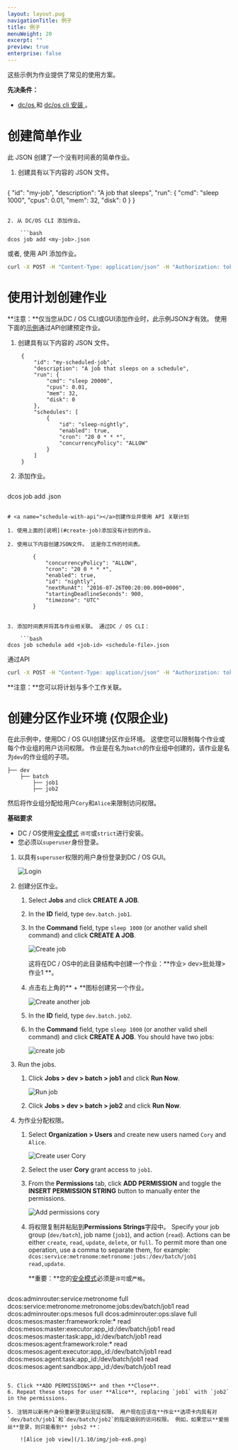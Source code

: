 ```yaml
---
layout: layout.pug
navigationTitle: 例子
title: 例子
menuWeight: 20
excerpt: ""
preview: true
enterprise: false
---
```

这些示例为作业提供了常见的使用方案。

**先决条件：**

- [ dc/os ](/1.10/installing/oss/) 和 [ dc/os cli 安装 ](/1.10/cli/install/)。

# <a name="create-job"></a>创建简单作业

此 JSON 创建了一个没有时间表的简单作业。

1. 创建具有以下内容的 JSON 文件。
    
    ```json
{
  "id": "my-job",
  "description": "A job that sleeps",
  "run": {
    "cmd": "sleep 1000",
    "cpus": 0.01,
    "mem": 32,
    "disk": 0
  }
}
```

2. 从 DC/OS CLI 添加作业。
    
    ```bash
dcos job add <my-job>.json
```

或者, 使用 API 添加作业。

```bash
curl -X POST -H "Content-Type: application/json" -H "Authorization: token=$(dcos config show core.dcos_acs_token)" $(dcos config show core.dcos_url)/service/metronome/v1/jobs -d@/Users/<your-username>/<myjob>.json
```

# <a name="create-job-schedule"></a>使用计划创建作业

**注意：**仅当您从DC / OS CLI或GUI添加作业时，此示例JSON才有效。 使用下面的[示例](#schedule-with-api)通过API创建预定作业。

1. 创建具有以下内容的 JSON 文件。
    
        {
            "id": "my-scheduled-job",
            "description": "A job that sleeps on a schedule",
            "run": {
                "cmd": "sleep 20000",
                "cpus": 0.01,
                "mem": 32,
                "disk": 0
            },
            "schedules": [
                {
                    "id": "sleep-nightly",
                    "enabled": true,
                    "cron": "20 0 * * *",
                    "concurrencyPolicy": "ALLOW"
                }
            ]
        }
        

2. 添加作业。
    
    ```bash
dcos job add <my-scheduled-job>.json
```

# <a name="schedule-with-api"></a>创建作业并使用 API 关联计划

1. 使用上面的[说明](#create-job)添加没有计划的作业。

2. 使用以下内容创建JSON文件。 这是你工作的时间表。
    
        {
            "concurrencyPolicy": "ALLOW",
            "cron": "20 0 * * *",
            "enabled": true,
            "id": "nightly",
            "nextRunAt": "2016-07-26T00:20:00.000+0000",
            "startingDeadlineSeconds": 900,
            "timezone": "UTC"
        }
        

3. 添加时间表并将其与作业相关联。 通过DC / OS CLI：
    
    ```bash
dcos job schedule add <job-id> <schedule-file>.json
```

通过API

```bash
curl -X POST -H "Content-Type: application/json" -H "Authorization: token=$(dcos config show core.dcos_acs_token)" $(dcos config show core.dcos_url)/service/metronome/v1/jobs/<job-id>/schedules -d@/Users/<your-username>/<schedule-file>.json
```

**注意：**您可以将计划与多个工作关联。

# 创建分区作业环境 (仅限企业)

在此示例中，使用DC / OS GUI创建分区作业环境。 这使您可以限制每个作业或每个作业组的用户访问权限。 作业是在名为` batch `的作业组中创建的，该作业是名为` dev `的作业组的子项。

    ├── dev
        ├── batch
            ├── job1
            ├── job2
    

然后将作业组分配给用户` Cory `和` Alice `来限制访问权限。

**基础要求**

- DC / OS使用[安全模式](/1.10/security/ent/#security-modes) `许可`或` strict `进行安装。
- 您必须以` superuser `身份登录。

1. 以具有` superuser `权限的用户身份登录到DC / OS GUI。
    
    ![Login](/1.10/img/gui-installer-login-ee.gif)

2. 创建分区作业。
    
    1. Select **Jobs** and click **CREATE A JOB**.
    2. In the **ID** field, type `dev.batch.job1`. 
    3. In the **Command** field, type `sleep 1000` (or another valid shell command) and click **CREATE A JOB**.
        
        ![Create job](/1.10/img/job-ex1.png)
        
        这将在DC / OS中的此目录结构中创建一个作业：**作业> dev>批处理>作业1 **。
    
    4. 点击右上角的** + **图标创建另一个作业。
        
        ![Create another job](/1.10/img/job-ex2.png)
    
    5. In the **ID** field, type `dev.batch.job2`.
    
    6. In the **Command** field, type `sleep 1000` (or another valid shell command) and click **CREATE A JOB**. You should have two jobs:
        
        ![create job](/1.10/img/job-ex3.png)

3. Run the jobs.
    
    1. Click **Jobs > dev > batch > job1** and click **Run Now**.
        
        ![Run job](/1.10/img/job-ex4.png)
    
    2. Click **Jobs > dev > batch > job2** and click **Run Now**.

4. 为作业分配权限。
    
    1. Select **Organization > Users** and create new users named `Cory` and `Alice`.
        
        ![Create user Cory](/1.10/img/service-group3.png)
    
    2. Select the user **Cory** grant access to `job1`.
    
    3. From the **Permissions** tab, click **ADD PERMISSION** and toggle the **INSERT PERMISSION STRING** button to manually enter the permissions.
        
        ![Add permissions cory](/1.10/img/job-ex5.png)
    
    4. 将权限复制并粘贴到**Permissions Strings**字段中。 Specify your job group (`dev/batch`), job name (`job1`), and action (`read`). Actions can be either `create`, `read`, `update`, `delete`, or `full`. To permit more than one operation, use a comma to separate them, for example: `dcos:service:metronome:metronome:jobs:/dev/batch/job1 read,update`.
        
        **重要：**您的[安全模式](/1.10/security/ent/#security-modes)必须是`许可`或`严格`。
        
        ```bash
dcos:adminrouter:service:metronome full
dcos:service:metronome:metronome:jobs:dev/batch/job1 read
dcos:adminrouter:ops:mesos full
dcos:adminrouter:ops:slave full
dcos:mesos:master:framework:role:* read
dcos:mesos:master:executor:app_id:/dev/batch/job1 read
dcos:mesos:master:task:app_id:/dev/batch/job1 read
dcos:mesos:agent:framework:role:* read
dcos:mesos:agent:executor:app_id:/dev/batch/job1 read
dcos:mesos:agent:task:app_id:/dev/batch/job1 read
dcos:mesos:agent:sandbox:app_id:/dev/batch/job1 read
```

5. Click **ADD PERMISSIONS** and then **Close**.
6. Repeat these steps for user **Alice**, replacing `job1` with `job2` in the permissions.

5. 注销并以新用户身份重新登录以验证权限。 用户现在应该在**作业**选项卡内具有对`dev/batch/job1`和`dev/batch/job2`的指定级别的访问权限。 例如，如果您以**爱丽丝**登录，则只能看到** jobs2 **：
    
    ![Alice job view](/1.10/img/job-ex6.png)